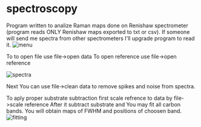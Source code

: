 # spectroscopy
Program written to analize Raman maps done on Renishaw spectrometer (program reads ONLY Renishaw maps exported to txt or csv). If someone will send me spectra from other spectrometers I'll upgrade program to read it.
![menu](https://user-images.githubusercontent.com/10612928/61782121-cda93a00-ae05-11e9-8fce-52add35eaba1.png)

To to open file use file->open data
To open reference use file->open reference

![spectra](https://user-images.githubusercontent.com/10612928/61782762-ea923d00-ae06-11e9-8313-fc7621ddd8fa.png)

Next You can use file->clean data to remove spikes and noise from spectra.

To aply proper substrate subtraction first scale refrence to data by file->scale reference
After it subtract substrate and You may fit all carbon bands. You will obtain maps of FWHM and positions of choosen band.
![fitting](https://user-images.githubusercontent.com/10612928/61782377-38f30c00-ae06-11e9-9bd2-ec6eb1caa218.png)

